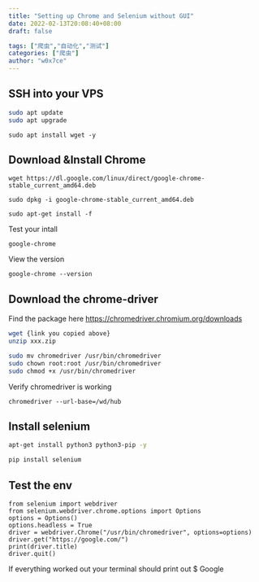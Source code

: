 ```yaml
---
title: "Setting up Chrome and Selenium without GUI"
date: 2022-02-13T20:08:40+08:00
draft: false

tags: ["爬虫","自动化","测试"]
categories: ["爬虫"]
author: "w0x7ce"
---
```


## SSH into your VPS

```bash
sudo apt update
sudo apt upgrade
```

```
sudo apt install wget -y
```

## Download &Install Chrome
```
wget https://dl.google.com/linux/direct/google-chrome-stable_current_amd64.deb
```

```
sudo dpkg -i google-chrome-stable_current_amd64.deb
```

```
sudo apt-get install -f
```

Test your intall
```
google-chrome
```

View the version
```
google-chrome --version
```

## Download the chrome-driver

Find the package here
https://chromedriver.chromium.org/downloads

``` bash
wget {link you copied above}
unzip xxx.zip
```
```bash
sudo mv chromedriver /usr/bin/chromedriver
sudo chown root:root /usr/bin/chromedriver
sudo chmod +x /usr/bin/chromedriver
```

Verify chromedriver is working
```
chromedriver --url-base=/wd/hub
```
## Install selenium

```bash
apt-get install python3 python3-pip -y
```

```bash
pip install selenium
```



## Test the env

```
from selenium import webdriver
from selenium.webdriver.chrome.options import Options
options = Options()
options.headless = True
driver = webdriver.Chrome("/usr/bin/chromedriver", options=options)
driver.get("https://google.com/")
print(driver.title)
driver.quit()
```

If everything worked out your terminal should print out
$ Google

